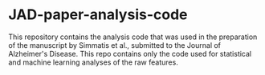 # JAD-paper-analysis-code

This repository contains the analysis code that was used in the preparation of the manuscript by Simmatis et al., submitted to the Journal of Alzheimer's Disease. This repo contains only the code used for statistical and machine learning analyses of the raw features.
